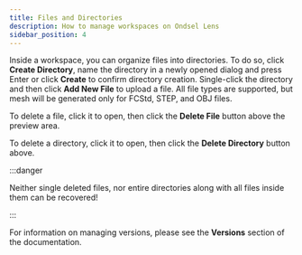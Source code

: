 ```yaml
---
title: Files and Directories
description: How to manage workspaces on Ondsel Lens
sidebar_position: 4
---
```


Inside a workspace, you can organize files into directories. To do so, click **Create Directory**, name the directory in a newly opened dialog and press Enter or click **Create** to confirm directory creation. Single-click the directory and then click **Add New File** to upload a file. All file types are supported, but mesh will be generated only for FCStd, STEP, and OBJ files.

To delete a file, click it to open, then click the **Delete File** button above the preview area.

To delete a directory, click it to open, then click the **Delete Directory** button above.

:::danger

Neither single deleted files, nor entire directories along with all files inside them can be recovered!

:::

For information on managing versions, please see the **Versions** section of the documentation.